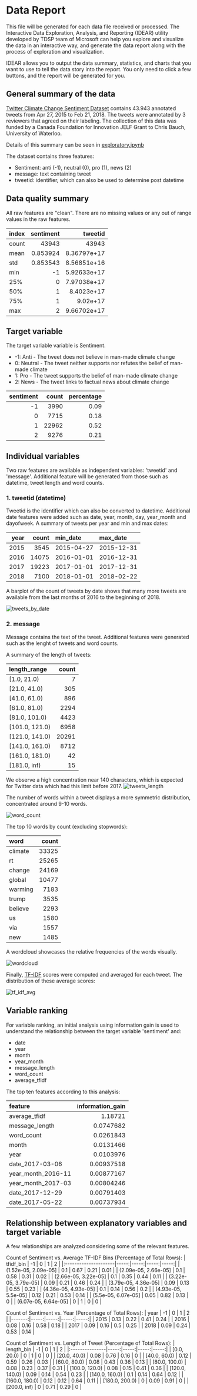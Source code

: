 # Data Report
This file will be generated for each data file received or processed. The Interactive Data Exploration, Analysis, and Reporting (IDEAR) utility developed by TDSP team of Microsoft can help you explore and visualize the data in an interactive way, and generate the data report along with the process of exploration and visualization. 

IDEAR allows you to output the data summary, statistics, and charts that you want to use to tell the data story into the report. You only need to click a few buttons, and the report will be generated for you. 

## General summary of the data

[Twitter Climate Change Sentiment Dataset](https://www.kaggle.com/datasets/edqian/twitter-climate-change-sentiment-dataset) contains 43.943 annotated tweets from Apr 27, 2015 to Feb 21, 2018. The tweets were annotated by 3 reviewers that agreed on their labeling. The collection of this data was funded by a Canada Foundation for Innovation JELF Grant to Chris Bauch, University of Waterloo.

Details of this summary can be seen in [exploratory.ipynb](/Code/Data_Acquisition_and_Understanding/exploratory.ipynb)

The dataset contains three features:
- Sentiment: anti (-1), neutral (0), pro (1), news (2)
- message: text containing tweet
- tweetid: identifier, which can also be used to determine post datetime


## Data quality summary

All raw features are "clean". There are no missing values or any out of range values in the raw features.

| index   |    sentiment |         tweetid |
|:--------|-------------:|----------------:|
| count   | 43943        | 43943           |
| mean    |     0.853924 |     8.36797e+17 |
| std     |     0.853543 |     8.56851e+16 |
| min     |    -1        |     5.92633e+17 |
| 25%     |     0        |     7.97038e+17 |
| 50%     |     1        |     8.4023e+17  |
| 75%     |     1        |     9.02e+17    |
| max     |     2        |     9.66702e+17 |



## Target variable

The target variable variable is Sentiment. 


- -1: Anti - The tweet does not believe in man-made climate change                   
- 0: Neutral - The tweet neither supports nor refutes the belief of man-made climate   
- 1: Pro - The tweet supports the belief of man-made climate change                
- 2: News - The tweet links to factual news about climate change                    

|   sentiment |   count |   percentage |
|------------:|--------:|-------------:|
|          -1 |    3990 |         0.09 |
|           0 |    7715 |         0.18 |
|           1 |   22962 |         0.52 |
|           2 |    9276 |         0.21 |


## Individual variables

Two raw features are available as independent variables: 'tweetid' and 'message'. Additional feature will be generated from those such as datetime, tweet length and word counts.

### 1. tweetid (datetime)
Tweetid is the identifier which can also be converted to datetime. Additional date features were added such as date, year, month, day, year_month and dayofweek. A summary of tweets per year and min and max dates: 

|   year |   count | min_date   | max_date   |
|-------:|--------:|:-----------|:-----------|
|   2015 |    3545 | 2015-04-27 | 2015-12-31 |
|   2016 |   14075 | 2016-01-01 | 2016-12-31 |
|   2017 |   19223 | 2017-01-01 | 2017-12-31 |
|   2018 |    7100 | 2018-01-01 | 2018-02-22 |

A barplot of the count of tweets by date shows that many more tweets are available from the last months of 2016 to the beginning of 2018.

![tweets_by_date](/Docs/Data_Report/images/tweets_by_date.png)

### 2. message

Message contains the text of the tweet. Additional features were generated such as the lenght of tweets and word counts.

A summary of the length of tweets:

| length_range   |   count |
|:---------------|--------:|
| [1.0, 21.0)    |       7 |
| [21.0, 41.0)   |     305 |
| [41.0, 61.0)   |     896 |
| [61.0, 81.0)   |    2294 |
| [81.0, 101.0)  |    4423 |
| [101.0, 121.0) |    6958 |
| [121.0, 141.0) |   20291 |
| [141.0, 161.0) |    8712 |
| [161.0, 181.0) |      42 |
| [181.0, inf)   |      15 |

We observe a high concentration near 140 characters, which is expected for Twitter data which had this limit before 2017. ![tweets_length](/Docs/Data_Report/images/tweet_length.png)

The number of words within a tweet displays a more symmetric distribution, concentrated around 9-10 words.

![word_count](/Docs/Data_Report/images/word_count.png)

The top 10 words by count (excluding stopwords):

| word    |   count |
|:--------|--------:|
| climate |   33325 |
| rt      |   25265 |
| change  |   24169 |
| global  |   10477 |
| warming |    7183 |
| trump   |    3535 |
| believe |    2293 |
| us      |    1580 |
| via     |    1557 |
| new     |    1485 |

A wordcloud showcases the relative frequencies of the words visually.

![wordcloud](/Docs/Data_Report/images/wordcloud.png)

Finally, [TF-IDF](https://en.wikipedia.org/wiki/Tf%E2%80%93idf) scores were computed and averaged for each tweet. The distribution of these average scores:

![tf_idf_avg](/Docs/Data_Report/images/tf_idf_avg.png)

## Variable ranking

For variable ranking, an initial analysis using information gain is used to understand the relationship between the target variable 'sentiment' and:
- date
- year
- month
- year_month
- message_length
- word_count
- average_tfidf

The top ten features according to this analysis:

| feature            |   information_gain |
|:-------------------|-------------------:|
| average_tfidf      |         1.18721    |
| message_length     |         0.0747682  |
| word_count         |         0.0261843  |
| month              |         0.0131466  |
| year               |         0.0103976  |
| date_2017-03-06    |         0.00937518 |
| year_month_2016-11 |         0.00877167 |
| year_month_2017-03 |         0.00804246 |
| date_2017-12-29    |         0.00791403 |
| date_2017-05-22    |         0.00737934 |


## Relationship between explanatory variables and target variable

A few relationships are analyzed considering some of the relevant features.

Count of Sentiment vs. Average TF-IDF Bins (Percentage of Total Rows):
| tfidf_bin            |   -1 |    0 |    1 |    2 |
|:---------------------|-----:|-----:|-----:|-----:|
| (1.52e-05, 2.09e-05] | 0.1  | 0.67 | 0.21 | 0.01 |
| (2.09e-05, 2.66e-05] | 0.1  | 0.58 | 0.31 | 0.02 |
| (2.66e-05, 3.22e-05] | 0.1  | 0.35 | 0.44 | 0.11 |
| (3.22e-05, 3.79e-05] | 0.09 | 0.21 | 0.46 | 0.24 |
| (3.79e-05, 4.36e-05] | 0.09 | 0.13 | 0.55 | 0.23 |
| (4.36e-05, 4.93e-05] | 0.1  | 0.14 | 0.56 | 0.2  |
| (4.93e-05, 5.5e-05]  | 0.12 | 0.21 | 0.53 | 0.14 |
| (5.5e-05, 6.07e-05]  | 0.05 | 0.82 | 0.13 | 0    |
| (6.07e-05, 6.64e-05] | 0    | 1    | 0    | 0    |

Count of Sentiment vs. Year (Percentage of Total Rows):
|   year |   -1 |    0 |    1 |    2 |
|-------:|-----:|-----:|-----:|-----:|
|   2015 | 0.13 | 0.22 | 0.41 | 0.24 |
|   2016 | 0.08 | 0.16 | 0.58 | 0.18 |
|   2017 | 0.09 | 0.16 | 0.5  | 0.25 |
|   2018 | 0.09 | 0.24 | 0.53 | 0.14 |

Count of Sentiment vs. Length of Tweet (Percentage of Total Rows):
| length_bin     |   -1 |    0 |    1 |    2 |
|:---------------|-----:|-----:|-----:|-----:|
| [0.0, 20.0)    | 0    | 1    | 0    | 0    |
| [20.0, 40.0)   | 0.08 | 0.76 | 0.16 | 0    |
| [40.0, 60.0)   | 0.12 | 0.59 | 0.26 | 0.03 |
| [60.0, 80.0)   | 0.08 | 0.43 | 0.36 | 0.13 |
| [80.0, 100.0)  | 0.08 | 0.23 | 0.37 | 0.31 |
| [100.0, 120.0) | 0.08 | 0.15 | 0.41 | 0.36 |
| [120.0, 140.0) | 0.09 | 0.14 | 0.54 | 0.23 |
| [140.0, 160.0) | 0.1  | 0.14 | 0.64 | 0.12 |
| [160.0, 180.0) | 0.12 | 0.12 | 0.64 | 0.11 |
| [180.0, 200.0) | 0    | 0.09 | 0.91 | 0    |
| [200.0, inf)   | 0    | 0.71 | 0.29 | 0    |


